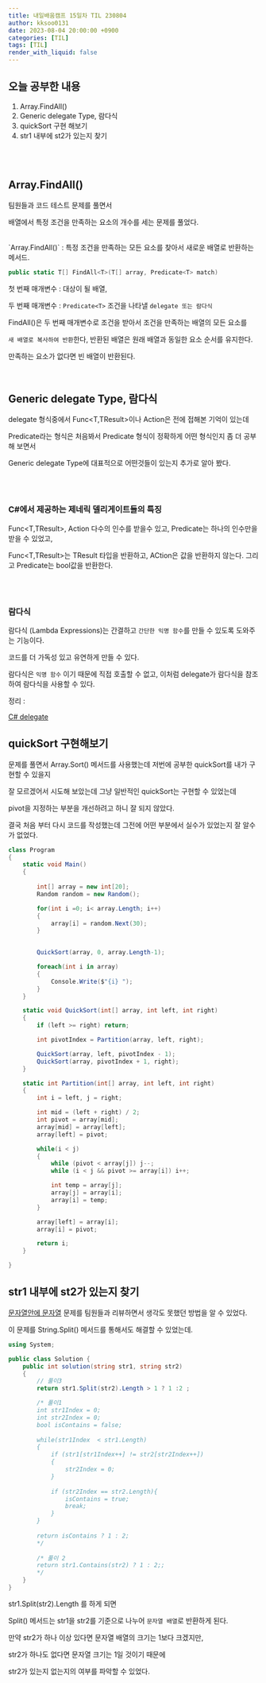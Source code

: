 ```yaml
---
title: 내일배움캠프 15일차 TIL 230804
author: kksoo0131
date: 2023-08-04 20:00:00 +0900
categories: [TIL]
tags: [TIL]
render_with_liquid: false
---
```


## 오늘 공부한 내용

1. Array.FindAll()
2. Generic delegate Type, 람다식
3. quickSort 구현 해보기
4. str1 내부에 st2가 있는지 찾기

<br/>
<br/>

## Array.FindAll()

팀원들과 코드 테스트 문제를 풀면서

배열에서 특정 조건을 만족하는 요소의 개수를 세는 문제를 풀었다.

<br/>
`Array.FindAll()` : 특정 조건을 만족하는 모든 요소를 찾아서 새로운 배열로 반환하는 메서드.

```cs
public static T[] FindAll<T>(T[] array, Predicate<T> match)
```

첫 번째 매개변수 : 대상이 될 배열,

두 번째 매개변수 : `Predicate<T>` 조건을 나타낼 `delegate 또는 람다식`

FindAll()은 두 번째 매개변수로 조건을 받아서 조건을 만족하는 배열의 모든 요소를 

`새 배열로 복사하여 반환`한다, 반환된 배열은 원래 배열과 동일한 요소 순서를 유지한다.

만족하는 요소가 없다면 빈 배열이 반환된다.

<br/>

## Generic delegate Type, 람다식

delegate 형식중에서 Func<T,TResult>이나 Action<T>은 전에 접해본 기억이 있는데

Predicate라는 형식은 처음봐서 Predicate<T> 형식이 정확하게 어떤 형식인지 좀 더 공부해 보면서

Generic delegate Type에 대표적으로 어떤것들이 있는지 추가로 알아 봤다.

<br />
<br />

### C#에서 제공하는 제네릭 델리게이트들의 특징

Func<T,TResult>, Action<T> 다수의 인수를 받을수 있고, Predicate<T>는 하나의 인수만을 받을 수 있었고,

Func<T,TResult>는 TResult 타입을 반환하고, ACtion<T>은 값을 반환하지 않는다. 그리고 Predicate<T>는 bool값을 반환한다.
 
<br />
<br />

### 람다식

람다식 (Lambda Expressions)는 간결하고 `간단한 익명 함수`를 만들 수 있도록 도와주는 기능이다.

코드를 더 가독성 있고 유연하게 만들 수 있다.


람다식은 `익명 함수` 이기 때문에 직접 호출할 수 없고, 이처럼 delegate가 람다식을 참조하여 람다식을 사용할 수 있다.
 

정리 : 

[C# delegate](https://kksoo0131.github.io/posts/CSharp-7/)


## quickSort 구현해보기

문제를 풀면서 Array.Sort() 메서드를 사용했는데 저번에 공부한 quickSort를 내가 구현할 수 있을지 

잘 모르겠어서 시도해 보았는데 그냥 일반적인 quickSort는 구현할 수 있었는데

pivot을 지정하는 부분을 개선하려고 하니 잘 되지 않았다.

결국 처음 부터 다시 코드를 작성했는데 그전에 어떤 부분에서 실수가 있었는지 잘 알수가 없었다.

```cs
class Program
{ 
    static void Main()
    {
        
        int[] array = new int[20];
        Random random = new Random();

        for(int i =0; i< array.Length; i++)
        {
            array[i] = random.Next(30);
        }
        

        QuickSort(array, 0, array.Length-1);

        foreach(int i in array)
        {
            Console.Write($"{i} ");
        }
    }

    static void QuickSort(int[] array, int left, int right)
    {
        if (left >= right) return;

        int pivotIndex = Partition(array, left, right);

        QuickSort(array, left, pivotIndex - 1);
        QuickSort(array, pivotIndex + 1, right);
    }

    static int Partition(int[] array, int left, int right)
    {
        int i = left, j = right;

        int mid = (left + right) / 2;
        int pivot = array[mid];
        array[mid] = array[left];
        array[left] = pivot;

        while(i < j)
        {
            while (pivot < array[j]) j--;
            while (i < j && pivot >= array[i]) i++;

            int temp = array[j];
            array[j] = array[i];
            array[i] = temp;
        }

        array[left] = array[i];
        array[i] = pivot;

        return i;
    }

}
```




## str1 내부에 st2가 있는지 찾기
[문자열안에 문자열](https://school.programmers.co.kr/learn/courses/30/lessons/120908) 문제를 팀원들과 리뷰하면서 생각도 못했던 방법을 알 수 있었다.

이 문제를 String.Split() 메서드를 통해서도 해결할 수 있었는데.

```cs
using System;

public class Solution {
    public int solution(string str1, string str2) 
    {
        // 풀이3
        return str1.Split(str2).Length > 1 ? 1 :2 ;

        /* 풀이1
        int str1Index = 0;
        int str2Index = 0;
        bool isContains = false;
        
        while(str1Index  < str1.Length)
        {
            if (str1[str1Index++] != str2[str2Index++])
            {
                str2Index = 0;
            }
            
            if (str2Index == str2.Length){
                isContains = true;
                break;
            }                     
        }
        
        return isContains ? 1 : 2;
        */
        
        /* 풀이 2
        return str1.Contains(str2) ? 1 : 2;;
        */
    }
}
```
str1.Split(str2).Length 를 하게 되면

Split() 메서드는 str1을 str2를 기준으로 나누어 `문자열 배열`로 반환하게 된다.

만약 str2가 하나 이상 있다면 문자열 배열의 크기는 1보다 크겠지만,

str2가 하나도 없다면 문자열 크기는 1일 것이기 때문에

str2가 있는지 없는지의 여부를 파악할 수 있었다.